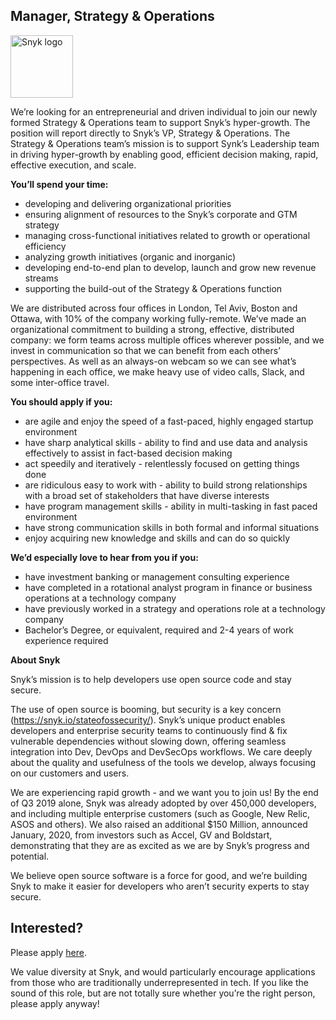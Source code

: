 Manager, Strategy & Operations
---

<img src="https://res.cloudinary.com/snyk/image/upload/v1537345894/press-kit/brand/logo-black.png" width="100" alt="Snyk logo" />

<p><span style="font-weight: 400;">We’re looking for an entrepreneurial and driven individual to join our newly formed Strategy &amp; Operations team to support Snyk’s hyper-growth. The position will report directly to Snyk’s VP, Strategy &amp; Operations. The Strategy &amp; Operations team’s mission is to support Synk’s Leadership team in driving hyper-growth by enabling good, efficient decision making, rapid, effective execution, and scale. </span></p>
<p><strong>You’ll spend your time:</strong></p>
<ul>
<li style="font-weight: 400;"><span style="font-weight: 400;">developing and delivering organizational priorities </span></li>
<li style="font-weight: 400;"><span style="font-weight: 400;">ensuring alignment of resources to the Snyk’s corporate and GTM strategy</span></li>
<li style="font-weight: 400;"><span style="font-weight: 400;">managing cross-functional initiatives related to growth or operational efficiency</span></li>
<li style="font-weight: 400;"><span style="font-weight: 400;">analyzing growth initiatives (organic and inorganic)</span></li>
<li style="font-weight: 400;"><span style="font-weight: 400;">developing end-to-end plan to develop, launch and grow new revenue streams</span></li>
<li style="font-weight: 400;"><span style="font-weight: 400;">supporting the build-out of the Strategy &amp; Operations function</span></li>
</ul>
<p><span style="font-weight: 400;">We are distributed across four offices in London, Tel Aviv, Boston and Ottawa, with 10% of the company working fully-remote. We’ve made an organizational commitment to building a strong, effective, distributed company: we form teams across multiple offices wherever possible, and we invest in communication so that we can benefit from each others’ perspectives. As well as an always-on webcam so we can see what’s happening in each office, we make heavy use of video calls, Slack, and some inter-office travel.</span></p>
<p><strong>You should apply if you:</strong></p>
<ul>
<li style="font-weight: 400;"><span style="font-weight: 400;">are agile and enjoy the speed of a fast-paced, highly engaged startup environment</span></li>
<li style="font-weight: 400;"><span style="font-weight: 400;">have sharp analytical skills - ability to find and use data and analysis effectively to assist in fact-based decision making</span></li>
<li style="font-weight: 400;"><span style="font-weight: 400;">act speedily and iteratively - relentlessly focused on getting things done    </span></li>
<li style="font-weight: 400;"><span style="font-weight: 400;">are ridiculous easy to work with - ability to build strong relationships with a broad set of stakeholders that have diverse interests</span></li>
<li style="font-weight: 400;"><span style="font-weight: 400;">have program management skills - ability in multi-tasking in fast paced environment</span></li>
<li style="font-weight: 400;"><span style="font-weight: 400;">have strong communication skills in both formal and informal situations</span></li>
<li style="font-weight: 400;"><span style="font-weight: 400;">enjoy acquiring new knowledge and skills and can do so quickly</span></li>
</ul>
<p><strong>We’d especially love to hear from you if you:</strong></p>
<ul>
<li style="font-weight: 400;"><span style="font-weight: 400;">have investment banking or management consulting experience</span></li>
<li style="font-weight: 400;"><span style="font-weight: 400;">have completed in a rotational analyst program in finance or business operations at a technology company</span></li>
<li style="font-weight: 400;"><span style="font-weight: 400;">have previously worked in a strategy and operations role at a technology company</span></li>
<li style="font-weight: 400;"><span style="font-weight: 400;">Bachelor’s Degree, or equivalent, required and 2-4 years of work experience required</span></li>
</ul>
<p><strong>About Snyk</strong></p>
<p>Snyk’s mission is to help developers use open source code and stay secure. </p>
<p>The use of open source is booming, but security is a key concern (<a href="https://snyk.io/stateofossecurity/">https://snyk.io/stateofossecurity/</a>). Snyk’s unique product enables developers and enterprise security teams to continuously find &amp; fix vulnerable dependencies without slowing down, offering seamless integration into Dev, DevOps and DevSecOps workflows. We care deeply about the quality and usefulness of the tools we develop, always focusing on our customers and users. </p>
<p>We are experiencing rapid growth - and we want you to join us! By the end of Q3 2019 alone, Snyk was already adopted by over 450,000 developers, and including multiple enterprise customers (such as Google, New Relic, ASOS and others). We also raised an additional $150 Million, announced January, 2020, from investors such as Accel, GV and Boldstart, demonstrating that they are as excited as we are by Snyk’s progress and potential.</p>
<p>We believe open source software is a force for good, and we’re building Snyk to make it easier for developers who aren’t security experts to stay secure.</p>

Interested?
---

Please apply [here](https://boards.greenhouse.io/snyk/jobs/4647234002#app).

We value diversity at Snyk, and would particularly encourage applications from those who are traditionally underrepresented in tech.
If you like the sound of this role, but are not totally sure whether you’re the right person, please apply anyway!
